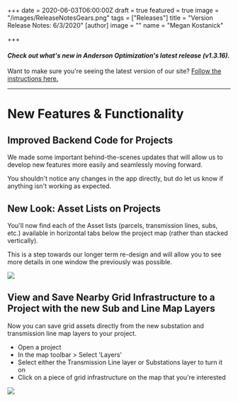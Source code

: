 +++
date = 2020-06-03T06:00:00Z
draft = true
featured = true
image = "/images/ReleaseNotesGears.png"
tags = ["Releases"]
title = "Version Release Notes: 6/3/2020"
[author]
image = ""
name = "Megan Kostanick"

+++
#### _Check out what's new in Anderson Optimization's latest release (v1.3.16)._

Want to make sure you're seeing the latest version of our site? [Follow the instructions here.](https://docs.andersonopt.com/Prospect/VersionReleaseNotes/latestversion/ "Get Latest Version")

***

# **New Features & Functionality**

## Improved Backend Code for Projects

We made some important behind-the-scenes updates that will allow us to develop new features more easily and seamlessly moving forward. 

You shouldn't notice any changes in the app directly, but do let us know if anything isn't working as expected.  

## New Look: Asset Lists on Projects

You'll now find each of the Asset lists (parcels, transmission lines, subs, etc.) available in horizontal tabs below the project map (rather than stacked vertically). 

This is a step towards our longer term re-design and will allow you to see more details in one window the previously was possible. 

![](/images/asset_tabs.png)

## View and Save Nearby Grid Infrastructure to a Project with the new Sub and Line Map Layers

Now you can save grid assets directly from the new substation and transmission line map layers to your project. 

* Open a project
* In the map toolbar > Select 'Layers' 
* Select either the Transmission Line layer or Substations layer to turn it on
* Click on a piece of grid infrastructure on the map that you're interested

![](/images/save_asset_to_project.png)